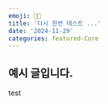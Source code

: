```yaml
---
emoji: 👨‍💻
title: '다시 한번 테스트 ...'
date: '2024-11-29'
categories: featured-Core
---
```


## 예시 글입니다.

test

```toc
```